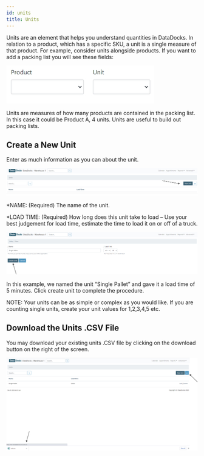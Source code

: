 ```yaml
---
id: units
title: Units
---
```


Units are an element that helps you understand quantities in DataDocks. In relation to a product, which has a specific SKU, a unit is a single measure of that product. For example, consider units alongside products. If you want to add a packing list you will see these fields:

![Units Screen](/img/docs/advanced/units/example-screen.jpg)

Units are measures of how many products are contained in the packing list. In this case it could be Product A, 4 units. Units are useful to build out packing lists.

## Create a New Unit

Enter as much information as you can about the unit. 

![New Unit](/img/docs/advanced/units/main.jpg)

*NAME: (Required) The name of the unit.

*LOAD TIME: (Required) How long does this unit take to load – Use your best judgement for load time, estimate the time to load it on or off of a truck. 

![Single Pallet Example](/img/docs/advanced/units/single-pallet.jpg)

In this example, we named the unit “Single Pallet” and gave it a load time of 5 minutes. Click create unit to complete the procedure. 

NOTE: Your units can be as simple or complex as you would like. If you are counting single units, create your unit values for 1,2,3,4,5 etc. 

## Download the Units .CSV File

You may download your existing units .CSV file by clicking on the download button on the right of the screen. 

![Download](/img/docs/advanced/units/download.jpg)
 

 
